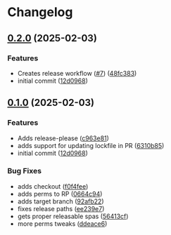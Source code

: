 # Changelog

## [0.2.0](https://github.com/Animalmix55/corycherven.com/compare/root-v0.1.0...root-v0.2.0) (2025-02-03)


### Features

* Creates release workflow ([#7](https://github.com/Animalmix55/corycherven.com/issues/7)) ([48fc383](https://github.com/Animalmix55/corycherven.com/commit/48fc383481c727c8ffa05586be00b10d8a700e72))
* initial commit ([12d0968](https://github.com/Animalmix55/corycherven.com/commit/12d09688f7e44c286d460ed506e81381c38994c6))

## [0.1.0](https://github.com/Animalmix55/corycherven.com/compare/root-v0.0.1...root-v0.1.0) (2025-02-03)


### Features

* Adds release-please ([c963e81](https://github.com/Animalmix55/corycherven.com/commit/c963e8128081ef3c3ec32db25bf5cb0959c056b6))
* adds support for updating lockfile in PR ([6310b85](https://github.com/Animalmix55/corycherven.com/commit/6310b858e9884ac8301b158e3d4efbfbe797ba1a))
* initial commit ([12d0968](https://github.com/Animalmix55/corycherven.com/commit/12d09688f7e44c286d460ed506e81381c38994c6))


### Bug Fixes

* adds checkout ([f0f4fee](https://github.com/Animalmix55/corycherven.com/commit/f0f4feeb423010f63016b0d96231eefce2e867e4))
* adds perms to RP ([0664c94](https://github.com/Animalmix55/corycherven.com/commit/0664c94cf712d473ac91f6f4fdf7f6908280cc9d))
* adds target branch ([92afb22](https://github.com/Animalmix55/corycherven.com/commit/92afb220ac559de15b7329312164734d40dcf743))
* fixes release paths ([ee239e7](https://github.com/Animalmix55/corycherven.com/commit/ee239e7344b6b9368359822b088961594dda78cc))
* gets proper releasable spas ([56413cf](https://github.com/Animalmix55/corycherven.com/commit/56413cf71d834c0ef11b201b2c11b8dd23e7a02e))
* more perms tweaks ([ddeace6](https://github.com/Animalmix55/corycherven.com/commit/ddeace6b246bf605e0117de1fe91146b18c51993))

